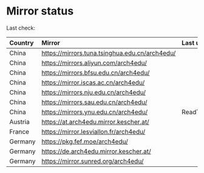 <script src="./time.js"></script>
# Mirror status
Last check: <script type="text/javascript">localize(1681266816.081123);</script>

|Country|Mirror|Last update|
|:------|:-----|:----------|
|China|https://mirrors.tuna.tsinghua.edu.cn/arch4edu/|<script type="text/javascript">localize(1681237767);</script>|
|China|https://mirrors.aliyun.com/arch4edu/|<script type="text/javascript">localize(1681194647);</script>|
|China|https://mirrors.bfsu.edu.cn/arch4edu/|<script type="text/javascript">localize(1681237767);</script>|
|China|https://mirror.iscas.ac.cn/arch4edu/|<script type="text/javascript">localize(1681237767);</script>|
|China|https://mirrors.nju.edu.cn/arch4edu/|<script type="text/javascript">localize(1681194647);</script>|
|China|https://mirrors.sau.edu.cn/arch4edu/|<script type="text/javascript">localize(1673850842);</script>|
|China|https://mirrors.ynu.edu.cn/arch4edu/|ReadTimeout|
|Austria|https://at.arch4edu.mirror.kescher.at/|<script type="text/javascript">localize(1681237767);</script>|
|France|https://mirror.lesviallon.fr/arch4edu/|<script type="text/javascript">localize(1681237767);</script>|
|Germany|https://pkg.fef.moe/arch4edu/|<script type="text/javascript">localize(1681237767);</script>|
|Germany|https://de.arch4edu.mirror.kescher.at/|<script type="text/javascript">localize(1681237767);</script>|
|Germany|https://mirror.sunred.org/arch4edu/|<script type="text/javascript">localize(1681237767);</script>|

<script src="./tablefilter/tablefilter.js"></script>
<script src="./table.js"></script>